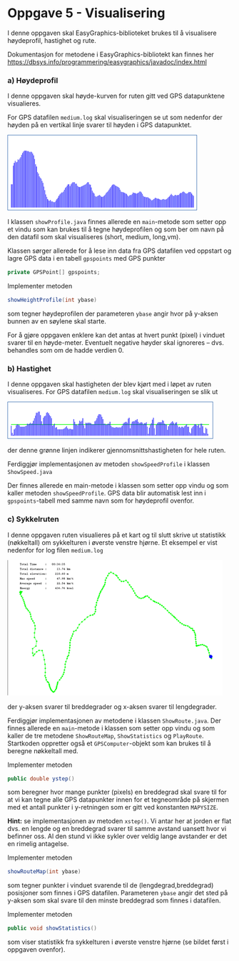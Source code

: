 # Oppgave 5 - Visualisering

I denne oppgaven skal EasyGraphics-biblioteket brukes til å visualisere høydeprofil, hastighet og rute.

Dokumentasjon for metodene i EasyGraphics-bibliotekt kan finnes her https://dbsys.info/programmering/easygraphics/javadoc/index.html

### a) Høydeprofil

I denne oppgaven skal høyde-kurven for ruten gitt ved GPS datapunktene visualieres.

For GPS datafilen `medium.log` skal visualiseringen se ut som nedenfor der høyden på en vertikal linje svarer til høyden i GPS datapunktet.

![](assets/markdown-img-paste-20180909115303289.png)

I klassen `showProfile.java` finnes allerede en `main`-metode som setter opp et vindu som kan brukes til å tegne høydeprofilen og som ber om navn på den datafil som skal visualiseres (short, medium, long,vm).

Klassen sørger allerede for å lese inn data fra GPS datafilen ved oppstart og lagre GPS data i en tabell `gpspoints` med GPS punkter

```java
private GPSPoint[] gpspoints;
```

Implementer metoden

```java
showHeightProfile(int ybase)
```

som tegner høydeprofilen der parameteren `ybase` angir hvor på y-aksen bunnen av en søylene skal starte.

For å gjøre oppgaven enklere kan det antas at hvert punkt (pixel) i vinduet svarer til en høyde-meter. Eventuelt negative høyder skal ignoreres – dvs. behandles som om de hadde verdien 0.

### b) Hastighet

I denne oppgaven skal hastigheten der blev kjørt med i løpet av ruten visualiseres. For GPS datafilen `medium.log` skal visualiseringen se slik ut

![](assets/markdown-img-paste-20180909120055723.png)

der denne grønne linjen indikerer gjennomsnittshastigheten for hele ruten.

Ferdiggjør implementasjonen av metoden `showSpeedProfile` i klassen `ShowSpeed.java`

Der finnes allerede en main-metode i klassen som setter opp vindu og som kaller metoden `showSpeedProfile`. GPS data blir automatisk lest inn i `gpspoints`-tabell  med samme navn som for høydeprofil ovenfor.

### c) Sykkelruten

I denne oppgaven ruten visualieres på et kart og til slutt skrive ut statistikk (nøkkeltall) om sykkelturen i øverste venstre hjørne. Et eksempel er vist nedenfor for log filen `medium.log`

![](assets/markdown-img-paste-20180909120229747.png)

der y-aksen svarer til breddegrader og x-aksen svarer til lengdegrader.

Ferdiggjør implementasjonen av metodene i klassen `ShowRoute.java`. Der finnes allerede en `main`-metode i klassen som setter opp vindu og som kaller de tre metodene `ShowRouteMap`, `ShowStatistics` og `PlayRoute`. Startkoden oppretter også et `GPSComputer`-objekt som kan brukes til å beregne nøkkeltall med.

Implementer metoden

```java
public double ystep()
```

som beregner hvor mange punkter (pixels) en breddegrad skal svare til for at vi kan tegne alle GPS datapunkter innen for et tegneområde på skjermen med et antall punkter i y-retningen som er gitt ved konstanten `MAPYSIZE`.

**Hint:** se implementasjonen av metoden `xstep()`. Vi antar her at jorden er flat dvs. en lengde og en breddegrad svarer til samme avstand uansett hvor vi befinner oss. Al den stund vi ikke sykler over veldig lange avstander er det en rimelig antagelse.

Implementer metoden

```java
showRouteMap(int ybase)
```

som tegner punkter i vinduet svarende til de (lengdegrad,breddegrad) posisjoner som finnes i GPS datafilen. Parameteren `ybase` angir det sted på y-aksen som skal svare til den minste breddegrad som finnes i datafilen.

Implementer metoden
```java
public void showStatistics()
```

som viser statistikk fra sykkelturen i øverste venstre hjørne (se bildet først i oppgaven ovenfor).
